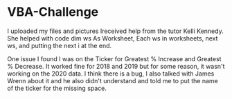 # VBA-Challenge
I uploaded my files and pictures
Ireceived help from the tutor Kelli Kennedy. She helped with code 
dim ws As Worksheet, Each ws in worksheets, next ws, and putting the next i at the end. 

One issue I found I was on the Ticker for Greatest % Increase and Greatest % Decrease. It worked fine for 2018 and 2019 but for some reason, it wasn't working on the 2020 data. I think there is a bug, I also talked with James Wrenn about it and he also didn't understand and told me to put the name of the ticker for the missing space. 
